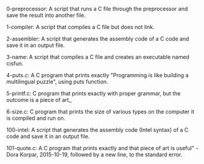 0-preprocessor: A script that runs a C file through the preprocessor and save the result into another file.

1-compiler: A script that compiles a C file but does not link.

2-assembler: A script that generates the assembly code of a C code and save it in an output file.

3-name: A script that compiles a C file and creates an executable named cisfun.

4-puts.c: A C program that prints exactly "Programming is like building a multilingual puzzle", using puts function.

5-printf.c: C program that prints exactly with proper grammar, but the outcome is a piece of art,,

6-size.c: C program that prints the size of various types on the computer it is compiled and run on.

100-intel: A script that generates the assembly code (Intel syntax) of a C code and save it in an output file.

101-quote.c: A C program that prints exactly and that piece of art is useful" - Dora Korpar, 2015-10-19, followed by a new line, to the standard error.
